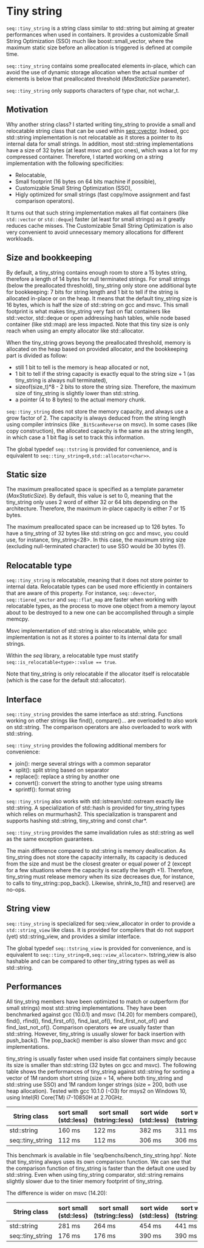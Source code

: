 # Tiny string

`seq::tiny_string` is a string class similar to std::string but aiming at greater performances when used in containers.
It provides a customizable Small String Optimization (SSO) much like boost::small_vector, where the maximum static size before an allocation is triggered is defined at compile time.

`seq::tiny_string` contains some preallocated elements in-place, which can avoid the use of dynamic storage allocation when the actual number of elements is below that preallocated threshold (*MaxStaticSize* parameter).

`seq::tiny_string` only supports characters of type char, not wchar_t.


## Motivation

Why another string class? I started writing tiny_string to provide a small and relocatable string class that can be used within [seq::cvector](cvector.md).
Indeed, gcc std::string implementation is not relocatable as it stores a pointer to its internal data for small strings. In addition, most std::string implementations have a size of 32 bytes (at least msvc and gcc ones), which was a lot for my compressed container. Therefore, I started working on a string implementation with the following specificities:
-	Relocatable,
-	Small footprint (16 bytes on 64 bits machine if possible),
-	Customizable Small String Optimization (SSO),
-	Higly optimized for small strings (fast copy/move assignment and fast comparison operators).

It turns out that such string implementation makes all flat containers (like `std::vector` or `std::deque`) faster (at least for small strings) as it greatly reduces cache misses.
The Customizable Small String Optimization is also very convenient to avoid unnecessary memory allocations for different workloads.


## Size and bookkeeping

By default, a tiny_string contains enough room to store a 15 bytes string, therefore a length of 14 bytes for null terminated strings.
For small strings (below the preallocated threshold), tiny_string only store one additional byte for bookkeeping: 7 bits for string length and 1 bit to tell if the string is allocated in-place or on the heap. It means that the default tiny_string size is 16 bytes, which is half the size of std::string on gcc and msvc. This small footprint is what makes tiny_string very fast on flat containers like std::vector, std::deque or open addressing hash tables, while node based container (like std::map) are less impacted. Note that this tiny size is only reach when using an empty allocator like std::allocator<char>. 

When the tiny_string grows beyong the preallocated threshold, memory is allocated on the heap based on provided allocator, and the bookkeeping part is divided as follow:
-	still 1 bit to tell is the memory is heap allocated or not,
-	1 bit to tell if the string capacity is exactly equal to the string size + 1 (as tiny_string is always null terminated),
-	sizeof(size_t)*8 - 2 bits to store the string size. Therefore, the maximum size of tiny_string is slightly lower than std::string.
-	a pointer (4 to 8 bytes) to the actual memory chunk.

`seq::tiny_string` does not store the memory capacity, and always use a grow factor of 2. The capacity is always deduced from the string length using compiler intrinsics (like `_BitScanReverse` on msvc). In some cases (like copy construction), the allocated capacity is the same as the string length, in which case a 1 bit flag is set to track this information.

The global typedef `seq::tstring` is provided for convenience, and is equivalent to `seq::tiny_string<0,std::allocator<char>>`.

## Static size

The maximum preallocated space is specified as a template parameter (*MaxStaticSize*).
By default, this value is set to 0, meaning that the tiny_string only uses 2 word of either 32 or 64 bits depending on the architecture.
Therefore, the maximum in-place capacity is either 7 or 15 bytes.

The maximum preallocated space can be increased up to 126 bytes. To have a tiny_string of 32 bytes like std::string on gcc and msvc, you could use, for instance, tiny_string<28>.
In this case, the maximum string size (excluding null-terminated character) to use SSO would be 30 bytes (!).

## Relocatable type

`seq::tiny_string` is relocatable, meaning that it does not store pointer to internal data.
Relocatable types can be used more efficiently in containers that are aware of this property. For instance, `seq::devector`, `seq::tiered_vector` and `seq::flat_map` are faster when working with relocatable types, as the process to move one object from a memory layout about to be destroyed to a new one can be accomplished through a simple memcpy.

Msvc implementation of std::string is also relocatable, while gcc implementation is not as it stores a pointer to its internal data for small strings.

Within the *seq* library, a relocatable type must statify `seq::is_relocatable<type>::value == true`.

Note that tiny_string is only relocatable if the allocator itself is relocatable (which is the case for the default std::allocator<char>).

## Interface

`seq::tiny_string` provides the same interface as std::string.
Functions working on other strings like find(), compare()... are overloaded to also work on std::string.
The comparison operators are also overloaded to work with std::string.

`seq::tiny_string` provides the following additional members for convenience:
-	join(): merge several strings with a common separator
-	split(): split string based on separator
-	replace(): replace a string by another one
-	convert(): convert the string to another type using streams
-	sprintf(): format string

`seq::tiny_string` also works with std::istream/std::ostream exactly like std::string.
A specialization of std::hash is provided for tiny_string types which relies on murmurhash2. This specialization is transparent and supports hashing std::string, tiny_string and const char*.

`seq::tiny_string` provides the same invalidation rules as std::string as well as the same exception guarantees.

The main difference compared to std::string is memory deallocation. As tiny_string does not store the capacity internally, its capacity is deduced from the size and must be the closest greater or equal power of 2 (except for a few situations where the capacity is excatly the length +1).
Therefore, tiny_string must release memory when its size decreases due, for instance, to calls to tiny_string::pop_back().
Likewise, shrink_to_fit() and reserve() are no-ops.


## String view

`seq::tiny_string` is specialized for seq::view_allocator in order to provide a `std::string_view` like class.
It is provided for compilers that do not support (yet) std::string_view, and provides a similar interface.

The global typedef `seq::tstring_view` is provided  for convenience, and is equivalent to `seq::tiny_string<0,seq::view_allocator>`.
tstring_view is also hashable and can be compared to other tiny_string types as well as std::string.


## Performances

All tiny_string members have been optimized to match or outperform (for small strings) most std::string implementations. They have been benchmarked against gcc (10.0.1) and msvc (14.20) for members compare(), find(), rfind(), find_first_of(), find_last_of(), find_first_not_of() and find_last_not_of(). 
Comparison operators <=> are usually faster than std::string. However, tiny_string is usually slower for back insertion with push_back(). The pop_back() member is also slower than msvc and gcc implementations.

tiny_string is usually faster when used inside flat containers simply because its size is smaller than std::string (32 bytes on gcc and msvc).
The following table shows the performances of tiny_string against std::string for sorting a vector of 1M random short string (size = 14, where both tiny_string and std::string use SSO) and 1M random longer strings (size = 200, both use heap allocation). Tested with gcc 10.1.0 (-O3) for msys2 on Windows 10, using Intel(R) Core(TM) i7-10850H at 2.70GHz.

String class       | sort small (std::less) | sort small (tstring::less) | sort wide (std::less) | sort wide (tstring::less) |
-------------------|------------------------|----------------------------|-----------------------|---------------------------|
std::string        |          160 ms        |          122 ms            |       382 ms          |         311 ms            |
seq::tiny_string   |          112 ms        |          112 ms            |       306 ms          |         306 ms            |

This benchmark is available in file 'seq/benchs/bench_tiny_string.hpp'.
Note that tiny_string always uses its own comparison function. We can see that the comparison function of tiny_string is faster than the default one used
by std::string. Even when using tiny_string comparator, std::string remains slightly slower due to the tinier memory footprint of tiny_string.

The difference is wider on msvc (14.20):

String class       | sort small (std::less) | sort small (tstring::less) | sort wide (std::less) | sort wide (tstring::less) |
-------------------|------------------------|----------------------------|-----------------------|---------------------------|
std::string        |          281 ms        |          264 ms            |       454 ms          |         441 ms            |
seq::tiny_string   |          176 ms        |          176 ms            |       390 ms          |         390 ms            |


